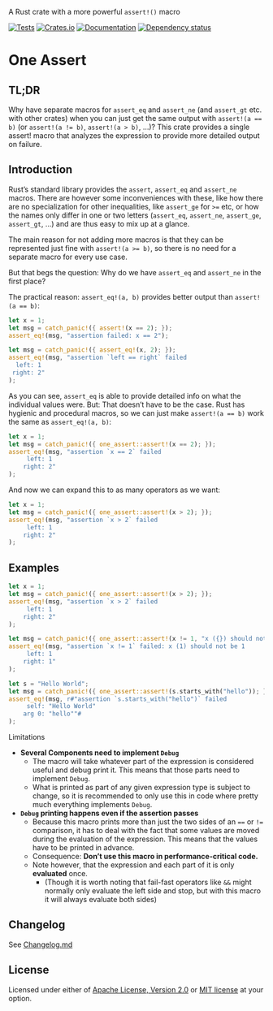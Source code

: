 A Rust crate with a more powerful `assert!()` macro

[![Tests](https://github.com/mich101mich/one_assert/actions/workflows/test.yml/badge.svg)](https://github.com/mich101mich/one_assert/actions/workflows/test.yml)
[![Crates.io](https://img.shields.io/crates/v/one_assert.svg)](https://crates.io/crates/one_assert)
[![Documentation](https://docs.rs/one_assert/badge.svg)](https://docs.rs/one_assert/)
[![Dependency status](https://deps.rs/repo/github/mich101mich/one_assert/status.svg)](https://deps.rs/repo/github/mich101mich/one_assert)

# One Assert

## TL;DR
Why have separate macros for `assert_eq` and `assert_ne` (and `assert_gt` etc. with other crates) when you can just get the same output with `assert!(a == b)` (or `assert!(a != b)`, `assert!(a > b)`, …)? This crate provides a single assert! macro that analyzes the expression to provide more detailed output on failure.

## Introduction
Rust’s standard library provides the `assert`, `assert_eq` and `assert_ne` macros. There are however some inconveniences with these, like how there are no specialization for other inequalities, like `assert_ge` for `>=` etc, or how the names only differ in one or two letters (`assert_eq`, `assert_ne`, `assert_ge`, `assert_gt`, …) and are thus easy to mix up at a glance.

The main reason for not adding more macros is that they can be represented just fine with `assert!(a >= b)`, so there is no need for a separate macro for every use case.

But that begs the question: Why do we have `assert_eq` and `assert_ne` in the first place?

The practical reason: `assert_eq!(a, b)` provides better output than `assert!(a == b)`:

```rust
let x = 1;
let msg = catch_panic!({ assert!(x == 2); });
assert_eq!(msg, "assertion failed: x == 2");

let msg = catch_panic!({ assert_eq!(x, 2); });
assert_eq!(msg, "assertion `left == right` failed
  left: 1
 right: 2"
);
```
As you can see, `assert_eq` is able to provide detailed info on what the individual values were.
But: That doesn’t have to be the case. Rust has hygienic and procedural macros, so we can just make `assert!(a == b)` work the same as `assert_eq!(a, b)`:

```rust
let x = 1;
let msg = catch_panic!({ one_assert::assert!(x == 2); });
assert_eq!(msg, "assertion `x == 2` failed
     left: 1
    right: 2"
);
```
And now we can expand this to as many operators as we want:

```rust
let x = 1;
let msg = catch_panic!({ one_assert::assert!(x > 2); });
assert_eq!(msg, "assertion `x > 2` failed
     left: 1
    right: 2"
);
```

## Examples
```rust
let x = 1;
let msg = catch_panic!({ one_assert::assert!(x > 2); });
assert_eq!(msg, "assertion `x > 2` failed
     left: 1
    right: 2"
);

let msg = catch_panic!({ one_assert::assert!(x != 1, "x ({}) should not be 1", x); });
assert_eq!(msg, "assertion `x != 1` failed: x (1) should not be 1
     left: 1
    right: 1"
);

let s = "Hello World";
let msg = catch_panic!({ one_assert::assert!(s.starts_with("hello")); });
assert_eq!(msg, r#"assertion `s.starts_with("hello")` failed
     self: "Hello World"
    arg 0: "hello""#
);
```
Limitations
- **Several Components need to implement `Debug`**
  - The macro will take whatever part of the expression is considered useful and debug print it. This means that those parts need to implement `Debug`.
  - What is printed as part of any given expression type is subject to change, so it is recommended to only use this in code where pretty much everything implements `Debug`.
- **`Debug` printing happens even if the assertion passes**
  - Because this macro prints more than just the two sides of an `==` or `!=` comparison, it has to deal with the fact that some values are moved during the evaluation of the expression. This means that the values have to be printed in advance.
  - Consequence: **Don’t use this macro in performance-critical code.**
  - Note however, that the expression and each part of it is only **evaluated** once.
    - (Though it is worth noting that fail-fast operators like `&&` might normally only evaluate the left side and stop, but with this macro it will always evaluate both sides)

## Changelog
See [Changelog.md](Changelog.md)

## License
Licensed under either of [Apache License, Version 2.0](LICENSE-APACHE) or
[MIT license](LICENSE-MIT) at your option.
